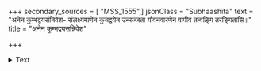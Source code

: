 +++
secondary_sources = [ "MSS_1555",]
jsonClass = "Subhaashita"
text = "अनेन कुम्भद्वयसंनिवेश- संलक्ष्यमाणेन कुचद्वयेन उन्मज्जता यौवनवारणेन वापीव तन्वङ्गि तरङ्गितासि॥"
title = "अनेन कुम्भद्वयसन्निवेश"

+++

<details><summary>Text</summary>

अनेन कुम्भद्वयसंनिवेश- संलक्ष्यमाणेन कुचद्वयेन उन्मज्जता यौवनवारणेन वापीव तन्वङ्गि तरङ्गितासि॥
</details>

